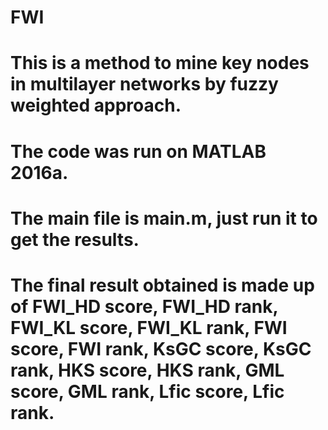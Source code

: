 # FWI
# This is a method to mine key nodes in multilayer networks by fuzzy weighted approach.
# The code was run on MATLAB 2016a.
# The main file is main.m, just run it to get the results.
# The final result obtained is made up of FWI_HD score, FWI_HD rank, FWI_KL score, FWI_KL rank, FWI score, FWI rank, KsGC score, KsGC rank, HKS score, HKS rank, GML score, GML rank, Lfic score, Lfic rank.
